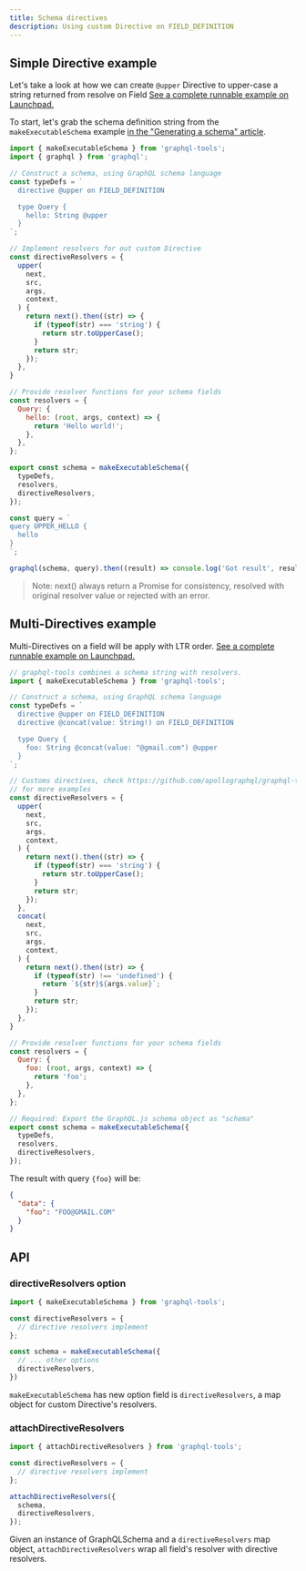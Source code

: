 ```yaml
---
title: Schema directives
description: Using custom Directive on FIELD_DEFINITION
---
```


## Simple Directive example

Let's take a look at how we can create `@upper` Directive to upper-case a string returned from resolve on Field
[See a complete runnable example on Launchpad.](https://launchpad.graphql.com/p00rw37qx0)

To start, let's grab the schema definition string from the `makeExecutableSchema` example [in the "Generating a schema" article](/tools/graphql-tools/generate-schema.html#example).

```js
import { makeExecutableSchema } from 'graphql-tools';
import { graphql } from 'graphql';

// Construct a schema, using GraphQL schema language
const typeDefs = `
  directive @upper on FIELD_DEFINITION

  type Query {
    hello: String @upper
  }
`;

// Implement resolvers for out custom Directive
const directiveResolvers = {
  upper(
    next,
    src,
    args,
    context,
  ) {
    return next().then((str) => {
      if (typeof(str) === 'string') {
        return str.toUpperCase();
      }
      return str;
    });
  },
}

// Provide resolver functions for your schema fields
const resolvers = {
  Query: {
    hello: (root, args, context) => {
      return 'Hello world!';
    },
  },
};

export const schema = makeExecutableSchema({
  typeDefs,
  resolvers,
  directiveResolvers,
});

const query = `
query UPPER_HELLO {
  hello
}
`;

graphql(schema, query).then((result) => console.log('Got result', result));
```

> Note: next() always return a Promise for consistency, resolved with original resolver value or rejected with an error.

## Multi-Directives example

Multi-Directives on a field will be apply with LTR order.
[See a complete runnable example on Launchpad.](https://launchpad.graphql.com/nx945rq1x7)

```js
// graphql-tools combines a schema string with resolvers.
import { makeExecutableSchema } from 'graphql-tools';

// Construct a schema, using GraphQL schema language
const typeDefs = `
  directive @upper on FIELD_DEFINITION
  directive @concat(value: String!) on FIELD_DEFINITION

  type Query {
    foo: String @concat(value: "@gmail.com") @upper
  }
`;

// Customs directives, check https://github.com/apollographql/graphql-tools/pull/518
// for more examples
const directiveResolvers = {
  upper(
    next,
    src,
    args,
    context,
  ) {
    return next().then((str) => {
      if (typeof(str) === 'string') {
        return str.toUpperCase();
      }
      return str;
    });
  },
  concat(
    next,
    src,
    args,
    context,
  ) {
    return next().then((str) => {
      if (typeof(str) !== 'undefined') {
        return `${str}${args.value}`;
      }
      return str;
    });
  },
}

// Provide resolver functions for your schema fields
const resolvers = {
  Query: {
    foo: (root, args, context) => {
      return 'foo';
    },
  },
};

// Required: Export the GraphQL.js schema object as "schema"
export const schema = makeExecutableSchema({
  typeDefs,
  resolvers,
  directiveResolvers,
});
```

The result with query `{foo}` will be:
```json
{
  "data": {
    "foo": "FOO@GMAIL.COM"
  }
}
```

## API

### directiveResolvers option

```js
import { makeExecutableSchema } from 'graphql-tools';

const directiveResolvers = {
  // directive resolvers implement
};

const schema = makeExecutableSchema({
  // ... other options
  directiveResolvers,
})
```

`makeExecutableSchema` has new option field is `directiveResolvers`, a map object for custom Directive's resolvers.

### attachDirectiveResolvers

```js
import { attachDirectiveResolvers } from 'graphql-tools';

const directiveResolvers = {
  // directive resolvers implement
};

attachDirectiveResolvers({
  schema,
  directiveResolvers,
});
```

Given an instance of GraphQLSchema and a `directiveResolvers` map object, `attachDirectiveResolvers` wrap all field's resolver with directive resolvers.
